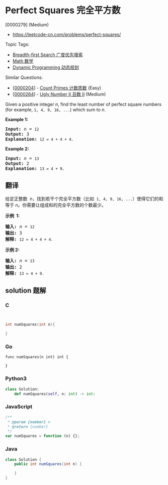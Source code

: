 # Perfect Squares 完全平方数

[0000279] (Medium)

- https://leetcode-cn.com/problems/perfect-squares/

Topic Tags:

- [Breadth-first Search 广度优先搜索](https://leetcode-cn.com/tag/breadth-first-search/)
- [Math 数学](https://leetcode-cn.com/tag/math/)
- [Dynamic Programming 动态规划](https://leetcode-cn.com/tag/dynamic-programming/)

Similar Questions:

- [[0000204](https://leetcode-cn.com/problems/count-primes/)] - [Count Primes 计数质数](./0000204.count-primes.md) (Easy)
- [[0000264](https://leetcode-cn.com/problems/ugly-number-ii/)] - [Ugly Number II 丑数 II](./0000264.ugly-number-ii.md) (Medium)

Given a positive integer _n_, find the least number of perfect square numbers (for example, `1, 4, 9, 16, ...`) which sum to _n_.

**Example 1:**

<pre><b>Input:</b> <i>n</i> = <code>12</code>
<b>Output:</b> 3 
<strong>Explanation: </strong><code>12 = 4 + 4 + 4.</code></pre>

**Example 2:**

<pre><b>Input:</b> <i>n</i> = <code>13</code>
<b>Output:</b> 2
<strong>Explanation: </strong><code>13 = 4 + 9.</code></pre>

## 翻译

给定正整数  *n*，找到若干个完全平方数（比如  `1, 4, 9, 16, ...`）使得它们的和等于 _n_。你需要让组成和的完全平方数的个数最少。

**示例  1:**

<pre><strong>输入:</strong> <em>n</em> = <code>12</code>
<strong>输出:</strong> 3 
<strong>解释: </strong><code>12 = 4 + 4 + 4.</code></pre>

**示例 2:**

<pre><strong>输入:</strong> <em>n</em> = <code>13</code>
<strong>输出:</strong> 2
<strong>解释: </strong><code>13 = 4 + 9.</code></pre>

## solution 题解

### C

```c


int numSquares(int n){

}
```

### Go

```golang
func numSquares(n int) int {

}
```

### Python3

```python
class Solution:
    def numSquares(self, n: int) -> int:
```

### JavaScript

```javascript
/**
 * @param {number} n
 * @return {number}
 */
var numSquares = function (n) {};
```

### Java

```java
class Solution {
    public int numSquares(int n) {

    }
}
```
